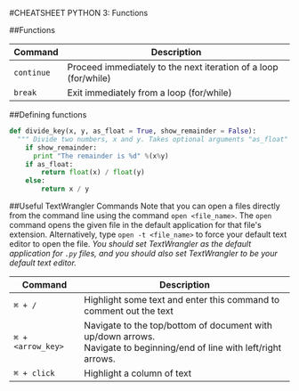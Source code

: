 #CHEATSHEET PYTHON 3: Functions

##Functions 

Command  |  Description 
----------|-------------
`continue` | Proceed immediately to the next iteration of a loop (for/while)
`break`    | Exit immediately from a loop (for/while)

##Defining functions
```python
def divide_key(x, y, as_float = True, show_remainder = False):
  """ Divide two numbers, x and y. Takes optional arguments "as_float" (default True) and "show_remainder" (default False). """
    if show_remainder:
      print "The remainder is %d" %(x%y)
    if as_float:
        return float(x) / float(y)
    else:
        return x / y 
```


##Useful TextWrangler Commands
Note that you can open a files directly from the command line using the command `open <file_name>`. The `open` command opens the given file in the default application for that file's extension. 
Alternatively, type `open -t <file_name>` to force your default text editor to open the file.
*You should set TextWrangler as the default application for `.py` files, and you should also set TextWrangler to be your default text editor.*

Command  |  Description 
----------|-------------
`⌘ + /` | Highlight some text and enter this command to comment out the text
`⌘ + <arrow_key>` | Navigate to the top/bottom of document with up/down arrows. <br> Navigate to beginning/end of line with left/right arrows.
`⌘ + click` | Highlight a column of text 






